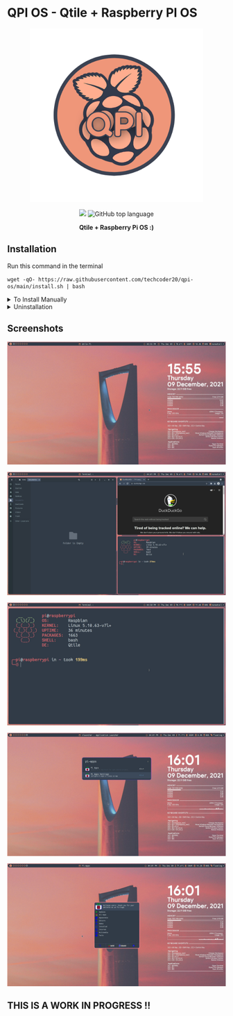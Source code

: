 # QPI OS - Qtile + Raspberry PI OS

<p align="center">
  <img width="400" src="https://raw.githubusercontent.com/techcoder20/qpi-os/main/assets/LOGO.png">  
</p>

<p align="center">
  <img src="https://img.shields.io/badge/Platform-GNU/Linux-orange?style=for-the-badge&logo=Linux">

  <img alt="GitHub top language" src="https://img.shields.io/github/languages/top/techcoder20/qpi-os?logo=Python&style=for-the-badge">

</p>

<p align="center">
  <b> Qtile + Raspberry Pi OS :) </b>
</p>

## Installation
Run this command in the terminal
```
wget -qO- https://raw.githubusercontent.com/techcoder20/qpi-os/main/install.sh | bash
```


<details>
<summary>To Install Manually</summary>
To manually install qpi-os:
 
```
git clone https://github.com/techcoder20/qpi-os ~/qpi-os
~/qpi-os/install.sh
```
</details>

<details>
<summary>Uninstallation</summary>
Coming Soon
</details>

## Screenshots
![Desktop](https://raw.githubusercontent.com/techcoder20/qpi-os/main/Screenshots/Desktop.png)

![TiledWindows](https://raw.githubusercontent.com/techcoder20/qpi-os/main/Screenshots/Tiled%20Windows.png)

![StartshipPrompAndUfetch](https://raw.githubusercontent.com/techcoder20/qpi-os/main/Screenshots/StarshipPromptAndUfetch.png)

![Ulauncher](https://raw.githubusercontent.com/techcoder20/qpi-os/main/Screenshots/Ulauncher.png)

![Pi-Apps](https://raw.githubusercontent.com/techcoder20/qpi-os/main/Screenshots/Pi-Apps.png)


## THIS IS A WORK IN PROGRESS !!

